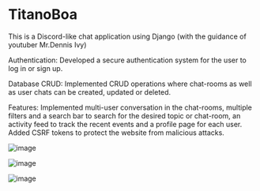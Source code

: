 # TitanoBoa
 This is a Discord-like chat application using Django (with the guidance of youtuber Mr.Dennis Ivy)
 
Authentication: Developed a secure authentication system for the user to log in or sign up.

Database CRUD: Implemented CRUD operations where chat-rooms as well as user chats can be created,
updated or deleted.

Features: Implemented multi-user conversation in the chat-rooms, multiple filters and a search bar to search
for the desired topic or chat-room, an activity feed to track the recent events and a profile page for each user.
Added CSRF tokens to protect the website from malicious attacks.


![image](https://user-images.githubusercontent.com/77957630/211077387-c5df948a-6e35-438c-9258-4a4e384f21fe.png)

![image](https://user-images.githubusercontent.com/77957630/211076534-aa071c03-46ba-416b-93b4-e7585ffd6ad4.png)

![image](https://user-images.githubusercontent.com/77957630/211078070-71d48f49-8675-469f-b28e-682aa3a1c8c8.png)
